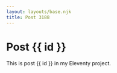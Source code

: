 ```yaml
---
layout: layouts/base.njk
title: Post 3188
---
```


# Post {{ id }}

This is post {{ id }} in my Eleventy project.
